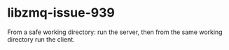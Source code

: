 libzmq-issue-939
================

From a safe working directory: run the server, then from the same working directory run the client.



